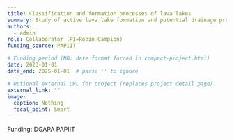 ```yaml
---
title: Classification and formation processes of lava lakes
summary: Study of active lava lake formation and potential drainage processes.
authors:
  - admin
role: Collaborator (PI=Robin Campion)
funding_source: PAPIIT

# Funding period (NB: date format forced in compact-project.html)
date: 2023-01-01
date_end: 2025-01-01  # parse '' to ignore

# Optional external URL for project (replaces project detail page).
external_link: ""
image:
  caption: Nothing
  focal_point: Smart
---
```

Funding: DGAPA PAPIIT